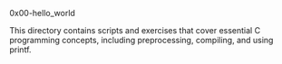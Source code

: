 0x00-hello_world

This directory contains scripts and exercises that cover essential C programming concepts, including preprocessing, compiling, and using printf.
